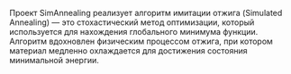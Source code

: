 Проект SimAnnealing реализует алгоритм имитации отжига (Simulated Annealing) — это стохастический метод оптимизации, который используется для нахождения глобального минимума функции. Алгоритм вдохновлен физическим процессом отжига, при котором материал медленно охлаждается для достижения состояния минимальной энергии.
